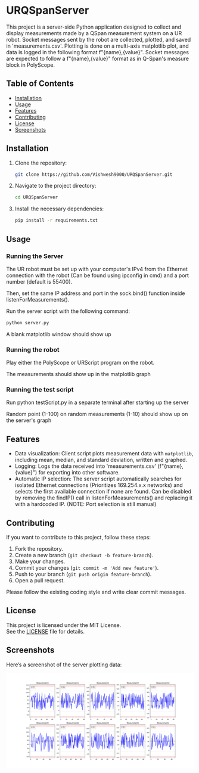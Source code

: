 # URQSpanServer


This project is a server-side Python application designed to collect and display measurements made by a QSpan measurement system on a UR robot. Socket messages sent by the robot are collected, plotted, and saved in 'measurements.csv'. Plotting is done on a multi-axis matplotlib plot, and data is logged in the following format f"{name},{value}". Socket messages are expected to follow a f"{name},{value}" format as in Q-Span's measure block in PolyScope.


## Table of Contents
- [Installation](#installation)
- [Usage](#usage)
- [Features](#features)
- [Contributing](#contributing)
- [License](#license)
- [Screenshots](#screenshots)


## Installation


1. Clone the repository:
   ```bash
   git clone https://github.com/Vishwesh9000/URQSpanServer.git
   ```


2. Navigate to the project directory:
   ```bash
   cd URQSpanServer
   ```


3. Install the necessary dependencies:
   ```bash
   pip install -r requirements.txt
   ```


## Usage


### Running the Server
The UR robot must be set up with your computer's IPv4 from the Ethernet connection with the robot (Can be found using ipconfig in cmd) and a port number (default is 55400).


Then, set the same IP address and port in the sock.bind() function inside listenForMeasurements().


Run the server script with the following command:
```bash
python server.py
```
A blank matplotlib window should show up


### Running the robot
Play either the PolyScope or URScript program on the robot.


The measurements should show up in the matplotlib graph


### Running the test script
Run python testScript.py in a separate terminal after starting up the server


Random point (1-100) on random measurements (1-10) should show up on the server's graph




## Features


- Data visualization: Client script plots measurement data with `matplotlib`, including mean, median, and standard deviation, written and graphed.
- Logging: Logs the data received into 'measurements.csv' (f"{name},{value}") for exporting into other software.
- Automatic IP selection: The server script automatically searches for isolated Ethernet connections (Prioritizes 169.254.x.x networks) and selects the first available connection if none are found. Can be disabled by removing the findIP() call in listenForMeasurements() and replacing it with a hardcoded IP. (NOTE: Port selection is still manual)


## Contributing


If you want to contribute to this project, follow these steps:


1. Fork the repository.
2. Create a new branch (`git checkout -b feature-branch`).
3. Make your changes.
4. Commit your changes (`git commit -m 'Add new feature'`).
5. Push to your branch (`git push origin feature-branch`).
6. Open a pull request.


Please follow the existing coding style and write clear commit messages.


## License


This project is licensed under the MIT License.  
See the [LICENSE](LICENSE) file for details.


## Screenshots


Here’s a screenshot of the server plotting data:


![Plot](images/example_testScript_plot.png)




